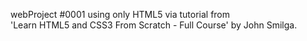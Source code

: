 webProject #0001 using only HTML5 via tutorial from<br>
'Learn HTML5 and CSS3 From Scratch - Full Course' by John Smilga.
